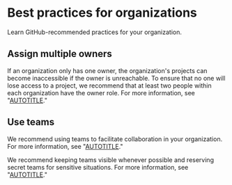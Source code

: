 # Best practices for organizations

Learn GitHub-recommended practices for your organization.

## Assign multiple owners

If an organization only has one owner, the organization's projects can become inaccessible if the owner is unreachable. To ensure that no one will lose access to a project, we recommend that at least two people within each organization have the owner role. For more information, see "[AUTOTITLE](/organizations/managing-peoples-access-to-your-organization-with-roles/maintaining-ownership-continuity-for-your-organization)."

## Use teams

We recommend using teams to facilitate collaboration in your organization. For more information, see "[AUTOTITLE](/organizations/organizing-members-into-teams/about-teams)."

We recommend keeping teams visible whenever possible and reserving secret teams for sensitive situations. For more information, see "[AUTOTITLE](/organizations/organizing-members-into-teams/changing-team-visibility)."
